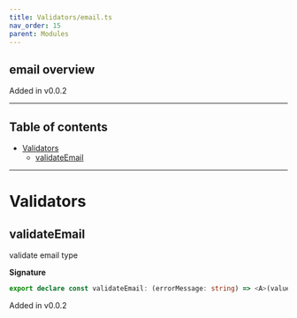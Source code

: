 ```yaml
---
title: Validators/email.ts
nav_order: 15
parent: Modules
---
```


## email overview

Added in v0.0.2

---

<h2 class="text-delta">Table of contents</h2>

- [Validators](#validators)
  - [validateEmail](#validateemail)

---

# Validators

## validateEmail

validate email type

**Signature**

```ts
export declare const validateEmail: (errorMessage: string) => <A>(value: A) => E.Left<string> | E.Right<A>
```

Added in v0.0.2
